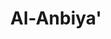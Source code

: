 ---
title: "Al-Anbiya'"
arabic: "الانبياۤء"
no: 21
arabic_no: ٢١
ayah: 112
slug: al-anbiya
prev: taha
next: al-hajj
---